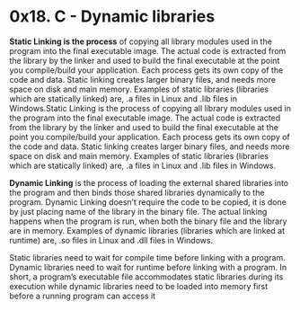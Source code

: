 # 0x18. C - Dynamic libraries

**Static Linking is the process** of copying all library modules used in the program into the final executable image. The actual code is extracted from the library by the linker and used to build the final executable at the point you compile/build your application. Each process gets its own copy of the code and data. Static linking creates larger binary files, and needs more space on disk and main memory. Examples of static libraries (libraries which are statically linked) are, .a files in Linux and .lib files in Windows.Static Linking is the process of copying all library modules used in the program into the final executable image. The actual code is extracted from the library by the linker and used to build the final executable at the point you compile/build your application. Each process gets its own copy of the code and data. Static linking creates larger binary files, and needs more space on disk and main memory. Examples of static libraries (libraries which are statically linked) are, .a files in Linux and .lib files in Windows.

**Dynamic Linking** is the process of loading the external shared libraries into the program and then binds those shared libraries dynamically to the program. Dynamic Linking doesn’t require the code to be copied, it is done by just placing name of the library in the binary file. The actual linking happens when the program is run, when both the binary file and the library are in memory. Examples of dynamic libraries (libraries which are linked at runtime) are, .so files in Linux and .dll files in Windows.

Static libraries need to wait for compile time before linking with a program. Dynamic libraries need to wait for runtime before linking with a program. In short, a program’s executable file accommodates static libraries during its execution while dynamic libraries need to be loaded into memory first before a running program can access it
